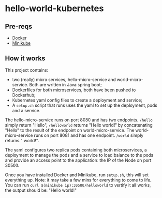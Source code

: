 # hello-world-kubernetes

## Pre-reqs
- [Docker](https://docs.docker.com/install/linux/docker-ce/ubuntu/)
- [Minikube](https://kubernetes.io/docs/tasks/tools/install-minikube/)

## How it works
This project contains:
 - two (really) micro services, hello-micro-service and world-micro-service. Both are written in Java spring boot;
 - Dockerfiles for both microservices, both have been pushed to Dockerhub;
 - Kubernetes yaml config files to create a deployment and service;
 - A `setup.sh` script that runs uses the yaml to set up the deployment, pods and a service.

The hello-micro-service runs on port 8080 and has two endpoints. `/hello` simply return "Hello", `/helloworld` returns "Hello world!" by concatenating "Hello" to the result of the endpoint on world-micro-service.
The world-micro-service runs on port 8081 and has one endpoint. `/world` simply returns " world!".

The yaml configures two replica pods containing both microservices, a deployment to manage the pods and a service to load balance to the pods and provide an access point to the application: the IP of the Node on port 30500.

Once you have installed Docker and Minikube, run `setup.sh`, this will set everything up. Note: it may take a few mins for everything to come to life.
You can run `curl $(minikube ip):30500/helloworld` to vertify it all works, the output should be: "Hello world!"
